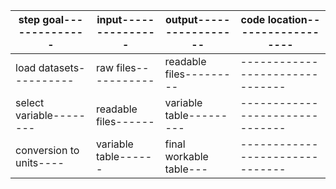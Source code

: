 |step goal--------------|input---------------|output-----------------|code location------------------|
|-----------------------|--------------------|-----------------------|-------------------------------|
|load datasets----------|raw files-----------|readable files---------|-------------------------------|
|select variable--------|readable files------|variable table---------|-------------------------------|
|conversion to units----|variable table------|final workable table---|-------------------------------|